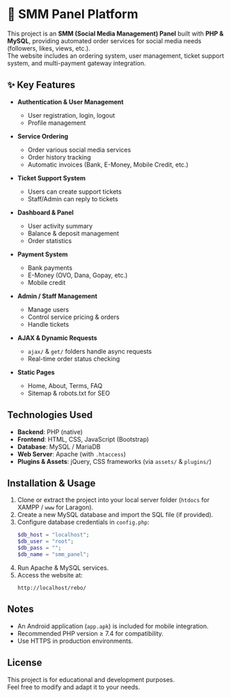 # 🚀 SMM Panel Platform

This project is an **SMM (Social Media Management) Panel** built with **PHP & MySQL**, providing automated order services for social media needs (followers, likes, views, etc.).  
The website includes an ordering system, user management, ticket support system, and multi-payment gateway integration.


## ✨ Key Features

- **Authentication & User Management**
  - User registration, login, logout
  - Profile management

- **Service Ordering**
  - Order various social media services
  - Order history tracking
  - Automatic invoices (Bank, E-Money, Mobile Credit, etc.)

- **Ticket Support System**
  - Users can create support tickets
  - Staff/Admin can reply to tickets

- **Dashboard & Panel**
  - User activity summary
  - Balance & deposit management
  - Order statistics

- **Payment System**
  - Bank payments
  - E-Money (OVO, Dana, Gopay, etc.)
  - Mobile credit

- **Admin / Staff Management**
  - Manage users
  - Control service pricing & orders
  - Handle tickets

- **AJAX & Dynamic Requests**
  - `ajax/` & `get/` folders handle async requests
  - Real-time order status checking

- **Static Pages**
  - Home, About, Terms, FAQ
  - Sitemap & robots.txt for SEO

## Technologies Used

- **Backend**: PHP (native)
- **Frontend**: HTML, CSS, JavaScript (Bootstrap)
- **Database**: MySQL / MariaDB
- **Web Server**: Apache (with `.htaccess`)
- **Plugins & Assets**: jQuery, CSS frameworks (via `assets/` & `plugins/`)

## Installation & Usage

1. Clone or extract the project into your local server folder (`htdocs` for XAMPP / `www` for Laragon).
2. Create a new MySQL database and import the SQL file (if provided).
3. Configure database credentials in `config.php`:
   ```php
   $db_host = "localhost";
   $db_user = "root";
   $db_pass = "";
   $db_name = "smm_panel";
   ```
4. Run Apache & MySQL services.
5. Access the website at:  
   ```
   http://localhost/rebo/
   ```

## Notes

- An Android application (`app.apk`) is included for mobile integration.
- Recommended PHP version ≥ 7.4 for compatibility.
- Use HTTPS in production environments.

## License

This project is for educational and development purposes.  
Feel free to modify and adapt it to your needs.
